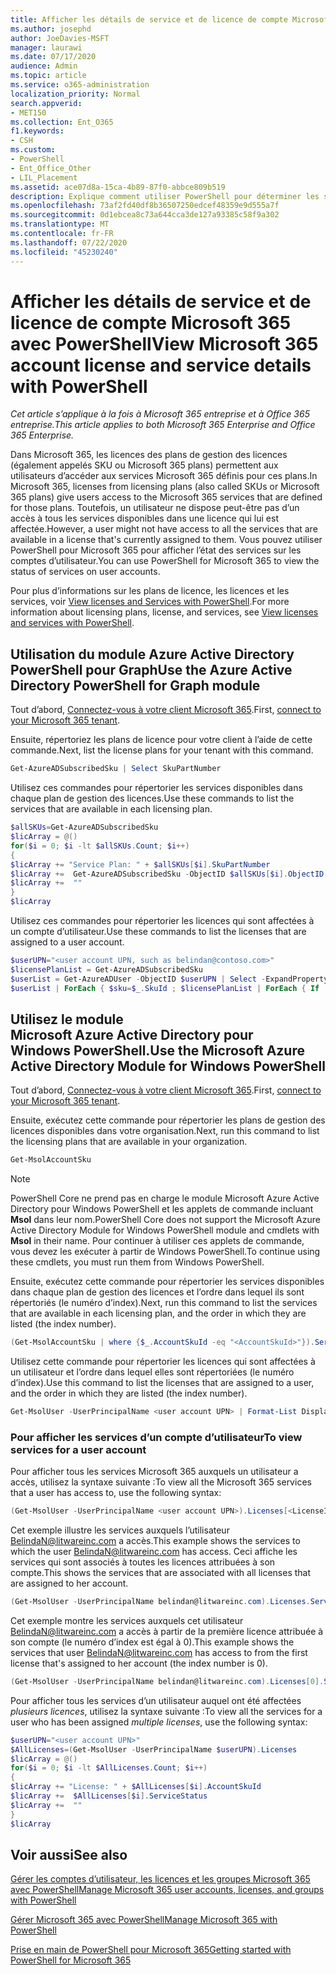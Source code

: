 ```yaml
---
title: Afficher les détails de service et de licence de compte Microsoft 365 avec PowerShell
ms.author: josephd
author: JoeDavies-MSFT
manager: laurawi
ms.date: 07/17/2020
audience: Admin
ms.topic: article
ms.service: o365-administration
localization_priority: Normal
search.appverid:
- MET150
ms.collection: Ent_O365
f1.keywords:
- CSH
ms.custom:
- PowerShell
- Ent_Office_Other
- LIL_Placement
ms.assetid: ace07d8a-15ca-4b89-87f0-abbce809b519
description: Explique comment utiliser PowerShell pour déterminer les services Microsoft 365 qui ont été attribués à des utilisateurs.
ms.openlocfilehash: 73af2fd40df8b36507250edcef48359e9d555a7f
ms.sourcegitcommit: 0d1ebcea8c73a644cca3de127a93385c58f9a302
ms.translationtype: MT
ms.contentlocale: fr-FR
ms.lasthandoff: 07/22/2020
ms.locfileid: "45230240"
---
```

# <a name="view-microsoft-365-account-license-and-service-details-with-powershell"></a><span data-ttu-id="01e21-103">Afficher les détails de service et de licence de compte Microsoft 365 avec PowerShell</span><span class="sxs-lookup"><span data-stu-id="01e21-103">View Microsoft 365 account license and service details with PowerShell</span></span>

<span data-ttu-id="01e21-104">*Cet article s’applique à la fois à Microsoft 365 entreprise et à Office 365 entreprise.*</span><span class="sxs-lookup"><span data-stu-id="01e21-104">*This article applies to both Microsoft 365 Enterprise and Office 365 Enterprise.*</span></span>

<span data-ttu-id="01e21-105">Dans Microsoft 365, les licences des plans de gestion des licences (également appelés SKU ou Microsoft 365 plans) permettent aux utilisateurs d’accéder aux services Microsoft 365 définis pour ces plans.</span><span class="sxs-lookup"><span data-stu-id="01e21-105">In Microsoft 365, licenses from licensing plans (also called SKUs or Microsoft 365 plans) give users access to the Microsoft 365 services that are defined for those plans.</span></span> <span data-ttu-id="01e21-106">Toutefois, un utilisateur ne dispose peut-être pas d’un accès à tous les services disponibles dans une licence qui lui est affectée.</span><span class="sxs-lookup"><span data-stu-id="01e21-106">However, a user might not have access to all the services that are available in a license that's currently assigned to them.</span></span> <span data-ttu-id="01e21-107">Vous pouvez utiliser PowerShell pour Microsoft 365 pour afficher l’état des services sur les comptes d’utilisateur.</span><span class="sxs-lookup"><span data-stu-id="01e21-107">You can use PowerShell for Microsoft 365 to view the status of services on user accounts.</span></span> 

<span data-ttu-id="01e21-108">Pour plus d’informations sur les plans de licence, les licences et les services, voir [View licenses and Services with PowerShell](view-licenses-and-services-with-office-365-powershell.md).</span><span class="sxs-lookup"><span data-stu-id="01e21-108">For more information about licensing plans, license, and services, see [View licenses and services with PowerShell](view-licenses-and-services-with-office-365-powershell.md).</span></span>

## <a name="use-the-azure-active-directory-powershell-for-graph-module"></a><span data-ttu-id="01e21-109">Utilisation du module Azure Active Directory PowerShell pour Graph</span><span class="sxs-lookup"><span data-stu-id="01e21-109">Use the Azure Active Directory PowerShell for Graph module</span></span>

<span data-ttu-id="01e21-110">Tout d’abord, [Connectez-vous à votre client Microsoft 365](connect-to-office-365-powershell.md#connect-with-the-azure-active-directory-powershell-for-graph-module).</span><span class="sxs-lookup"><span data-stu-id="01e21-110">First, [connect to your Microsoft 365 tenant](connect-to-office-365-powershell.md#connect-with-the-azure-active-directory-powershell-for-graph-module).</span></span>
  
<span data-ttu-id="01e21-111">Ensuite, répertoriez les plans de licence pour votre client à l’aide de cette commande.</span><span class="sxs-lookup"><span data-stu-id="01e21-111">Next, list the license plans for your tenant with this command.</span></span>

```powershell
Get-AzureADSubscribedSku | Select SkuPartNumber
```

<span data-ttu-id="01e21-112">Utilisez ces commandes pour répertorier les services disponibles dans chaque plan de gestion des licences.</span><span class="sxs-lookup"><span data-stu-id="01e21-112">Use these commands to list the services that are available in each licensing plan.</span></span>

```powershell
$allSKUs=Get-AzureADSubscribedSku
$licArray = @()
for($i = 0; $i -lt $allSKUs.Count; $i++)
{
$licArray += "Service Plan: " + $allSKUs[$i].SkuPartNumber
$licArray +=  Get-AzureADSubscribedSku -ObjectID $allSKUs[$i].ObjectID | Select -ExpandProperty ServicePlans
$licArray +=  ""
}
$licArray
```

<span data-ttu-id="01e21-113">Utilisez ces commandes pour répertorier les licences qui sont affectées à un compte d’utilisateur.</span><span class="sxs-lookup"><span data-stu-id="01e21-113">Use these commands to list the licenses that are assigned to a user account.</span></span>

```powershell
$userUPN="<user account UPN, such as belindan@contoso.com>"
$licensePlanList = Get-AzureADSubscribedSku
$userList = Get-AzureADUser -ObjectID $userUPN | Select -ExpandProperty AssignedLicenses | Select SkuID 
$userList | ForEach { $sku=$_.SkuId ; $licensePlanList | ForEach { If ( $sku -eq $_.ObjectId.substring($_.ObjectId.length - 36, 36) ) { Write-Host $_.SkuPartNumber } } }
```

## <a name="use-the-microsoft-azure-active-directory-module-for-windows-powershell"></a><span data-ttu-id="01e21-114">Utilisez le module Microsoft Azure Active Directory pour Windows PowerShell.</span><span class="sxs-lookup"><span data-stu-id="01e21-114">Use the Microsoft Azure Active Directory Module for Windows PowerShell</span></span>

<span data-ttu-id="01e21-115">Tout d’abord, [Connectez-vous à votre client Microsoft 365](connect-to-office-365-powershell.md#connect-with-the-microsoft-azure-active-directory-module-for-windows-powershell).</span><span class="sxs-lookup"><span data-stu-id="01e21-115">First, [connect to your Microsoft 365 tenant](connect-to-office-365-powershell.md#connect-with-the-microsoft-azure-active-directory-module-for-windows-powershell).</span></span>

<span data-ttu-id="01e21-116">Ensuite, exécutez cette commande pour répertorier les plans de gestion des licences disponibles dans votre organisation.</span><span class="sxs-lookup"><span data-stu-id="01e21-116">Next, run this command to list the licensing plans that are available in your organization.</span></span> 

```powershell
Get-MsolAccountSku
```
>[!Note]
><span data-ttu-id="01e21-117">PowerShell Core ne prend pas en charge le module Microsoft Azure Active Directory pour Windows PowerShell et les applets de commande incluant **Msol** dans leur nom.</span><span class="sxs-lookup"><span data-stu-id="01e21-117">PowerShell Core does not support the Microsoft Azure Active Directory Module for Windows PowerShell module and cmdlets with **Msol** in their name.</span></span> <span data-ttu-id="01e21-118">Pour continuer à utiliser ces applets de commande, vous devez les exécuter à partir de Windows PowerShell.</span><span class="sxs-lookup"><span data-stu-id="01e21-118">To continue using these cmdlets, you must run them from Windows PowerShell.</span></span>
>

<span data-ttu-id="01e21-119">Ensuite, exécutez cette commande pour répertorier les services disponibles dans chaque plan de gestion des licences et l’ordre dans lequel ils sont répertoriés (le numéro d’index).</span><span class="sxs-lookup"><span data-stu-id="01e21-119">Next, run this command to list the services that are available in each licensing plan, and the order in which they are listed (the index number).</span></span>

```powershell
(Get-MsolAccountSku | where {$_.AccountSkuId -eq "<AccountSkuId>"}).ServiceStatus
```
  
<span data-ttu-id="01e21-120">Utilisez cette commande pour répertorier les licences qui sont affectées à un utilisateur et l’ordre dans lequel elles sont répertoriées (le numéro d’index).</span><span class="sxs-lookup"><span data-stu-id="01e21-120">Use this command to list the licenses that are assigned to a user, and the order in which they are listed (the index number).</span></span>

```powershell
Get-MsolUser -UserPrincipalName <user account UPN> | Format-List DisplayName,Licenses
```

### <a name="to-view-services-for-a-user-account"></a><span data-ttu-id="01e21-121">Pour afficher les services d’un compte d’utilisateur</span><span class="sxs-lookup"><span data-stu-id="01e21-121">To view services for a user account</span></span>

<span data-ttu-id="01e21-122">Pour afficher tous les services Microsoft 365 auxquels un utilisateur a accès, utilisez la syntaxe suivante :</span><span class="sxs-lookup"><span data-stu-id="01e21-122">To view all the Microsoft 365 services that a user has access to, use the following syntax:</span></span>
  
```powershell
(Get-MsolUser -UserPrincipalName <user account UPN>).Licenses[<LicenseIndexNumber>].ServiceStatus
```

<span data-ttu-id="01e21-123">Cet exemple illustre les services auxquels l’utilisateur BelindaN@litwareinc.com a accès.</span><span class="sxs-lookup"><span data-stu-id="01e21-123">This example shows the services to which the user BelindaN@litwareinc.com has access.</span></span> <span data-ttu-id="01e21-124">Ceci affiche les services qui sont associés à toutes les licences attribuées à son compte.</span><span class="sxs-lookup"><span data-stu-id="01e21-124">This shows the services that are associated with all licenses that are assigned to her account.</span></span>
  
```powershell
(Get-MsolUser -UserPrincipalName belindan@litwareinc.com).Licenses.ServiceStatus
```

<span data-ttu-id="01e21-125">Cet exemple montre les services auxquels cet utilisateur BelindaN@litwareinc.com a accès à partir de la première licence attribuée à son compte (le numéro d’index est égal à 0).</span><span class="sxs-lookup"><span data-stu-id="01e21-125">This example shows the services that user BelindaN@litwareinc.com has access to from the first license that's assigned to her account (the index number is 0).</span></span>
  
```powershell
(Get-MsolUser -UserPrincipalName belindan@litwareinc.com).Licenses[0].ServiceStatus
```

<span data-ttu-id="01e21-126">Pour afficher tous les services d’un utilisateur auquel ont été affectées *plusieurs licences*, utilisez la syntaxe suivante :</span><span class="sxs-lookup"><span data-stu-id="01e21-126">To view all the services for a user who has been assigned *multiple licenses*, use the following syntax:</span></span>

```powershell
$userUPN="<user account UPN>"
$AllLicenses=(Get-MsolUser -UserPrincipalName $userUPN).Licenses
$licArray = @()
for($i = 0; $i -lt $AllLicenses.Count; $i++)
{
$licArray += "License: " + $AllLicenses[$i].AccountSkuId
$licArray +=  $AllLicenses[$i].ServiceStatus
$licArray +=  ""
}
$licArray
```
 
## <a name="see-also"></a><span data-ttu-id="01e21-127">Voir aussi</span><span class="sxs-lookup"><span data-stu-id="01e21-127">See also</span></span>

[<span data-ttu-id="01e21-128">Gérer les comptes d’utilisateur, les licences et les groupes Microsoft 365 avec PowerShell</span><span class="sxs-lookup"><span data-stu-id="01e21-128">Manage Microsoft 365 user accounts, licenses, and groups with PowerShell</span></span>](manage-user-accounts-and-licenses-with-office-365-powershell.md)
  
[<span data-ttu-id="01e21-129">Gérer Microsoft 365 avec PowerShell</span><span class="sxs-lookup"><span data-stu-id="01e21-129">Manage Microsoft 365 with PowerShell</span></span>](manage-office-365-with-office-365-powershell.md)
  
[<span data-ttu-id="01e21-130">Prise en main de PowerShell pour Microsoft 365</span><span class="sxs-lookup"><span data-stu-id="01e21-130">Getting started with PowerShell for Microsoft 365</span></span>](getting-started-with-office-365-powershell.md)
